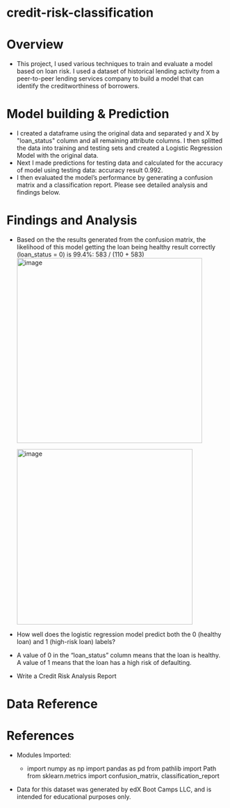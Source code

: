 # credit-risk-classification

# Overview 
- This project, I used various techniques to train and evaluate a model based on loan risk. I used a dataset of historical lending activity from a peer-to-peer lending services company to build a model that can identify the creditworthiness of borrowers.
  
# Model building & Prediction
- I created a dataframe using the original data and separated y and X by "loan_status" column and all remaining attribute columns. I then splitted the data into training and testing sets and created a Logistic Regression Model with the original data.
- Next I made predictions for testing data and calculated for the accuracy of model using testing data: accuracy result 0.992.
- I then evaluated the model’s performance by generating a confusion matrix and a classification report. Please see detailed analysis and findings below.

# Findings and Analysis 
- Based on the the results generated from the confusion matrix, the likelihood of this model getting the loan being healthy result correctly (loan_status = 0) is 99.4%: 583 / (110 + 583)
  <img width="426" alt="image" src="https://github.com/Tianyueli/credit-risk-classification/assets/42381263/467df348-6197-4c55-9d9f-ddec67381349">

  <img width="404" alt="image" src="https://github.com/Tianyueli/credit-risk-classification/assets/42381263/34feda4d-cf15-4797-8634-937e7d2aaa00">

- How well does the logistic regression model predict both the 0 (healthy loan) and 1 (high-risk loan) labels?
- A value of 0 in the “loan_status” column means that the loan is healthy. A value of 1 means that the loan has a high risk of defaulting.
- Write a Credit Risk Analysis Report

# Data Reference


# References

- Modules Imported:
  - import numpy as np
    import pandas as pd
    from pathlib import Path
    from sklearn.metrics import confusion_matrix, classification_report

- Data for this dataset was generated by edX Boot Camps LLC, and is intended for educational purposes only.
